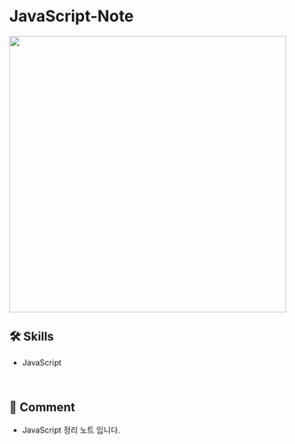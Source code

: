 # JavaScript-Note
<img src="https://ko.wikipedia.org/wiki/ECMA%EC%8A%A4%ED%81%AC%EB%A6%BD%ED%8A%B8#/media/%ED%8C%8C%EC%9D%BC:Unofficial_JavaScript_logo_2.svg" width="500px" />

<br>

## 🛠 Skills
<ul>
  <li>JavaScript</li>
</ul>

<br>

## 💬 Comment
<ul>
  <li>JavaScript 정리 노트 입니다.</li>
</ul>
